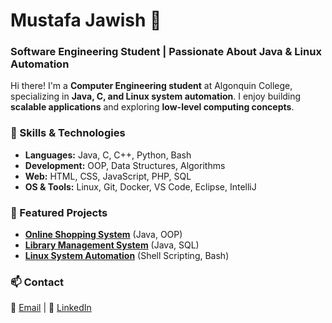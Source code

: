 # Mustafa Jawish 🚀
### Software Engineering Student | Passionate About Java & Linux Automation

Hi there! I'm a **Computer Engineering student** at Algonquin College, specializing in **Java, C, and Linux system automation**. I enjoy building **scalable applications** and exploring **low-level computing concepts**.

### 🔧 Skills & Technologies
- **Languages:** Java, C, C++, Python, Bash
- **Development:** OOP, Data Structures, Algorithms
- **Web:** HTML, CSS, JavaScript, PHP, SQL
- **OS & Tools:** Linux, Git, Docker, VS Code, Eclipse, IntelliJ

### 📌 Featured Projects
- **[Online Shopping System](https://github.com/Mustafa22J/Online_Shopping_System)** (Java, OOP)
- **[Library Management System](https://github.com/Mustafa22J/Library_Management_System)** (Java, SQL)
- **[Linux System Automation](https://github.com/Mustafa22J/Linux_System_Automation)** (Shell Scripting, Bash)

### 📫 Contact
📩 [Email](mailto:your_email@example.com) | 📝 [LinkedIn](https://www.linkedin.com/in/your-profile)
